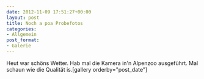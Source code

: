```yaml
---
date: 2012-11-09 17:51:27+00:00
layout: post
title: Noch a poa Probefotos
categories:
- Allgemein
post_format:
- Galerie
---
```


Heut war schöns Wetter. Hab mal die Kamera in'n Alpenzoo ausgeführt. Mal schaun wie die Qualität is.[gallery orderby="post_date"]
